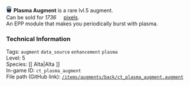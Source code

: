 ![ ](https://raw.githubusercontent.com/Ceterai/Enternia/main/items/augments/back/ct_plasma_augment.png) **Plasma Augment** is a rare lvl.5 augment.  
Can be sold for *1736* <img src="https://starbounder.org/mediawiki/images/2/21/Pixel.png" width="12" height="16"/> [pixels](https://starbounder.org/Pixel).  
An EPP module that makes you periodically burst with plasma.

### Technical Information

Tags: `augment` `data_source` `enhancement` `plasma`  
Level: 5  
Species: [[ Alta|Alta ]]  
In-game ID: `ct_plasma_augment`  
File path (GitHub link): [`/items/augments/back/ct_plasma_augment.augment`](https://github.com/Ceterai/Enternia/blob/main/items/augments/back/ct_plasma_augment.augment)
